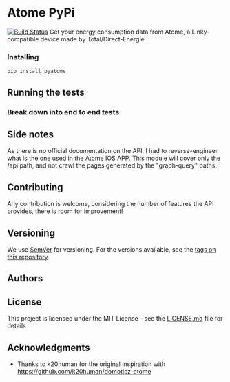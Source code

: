 # Atome PyPi

[![Build Status](https://travis-ci.com/BaQs/pyAtome.svg?branch=master)](https://travis-ci.com/BaQs/pyAtome)
Get your energy consumption data from Atome, a Linky-compatible device made by Total/Direct-Energie.

### Installing


```
pip install pyatome
```



## Running the tests


### Break down into end to end tests


## Side notes

As there is no official documentation on the API, I had to reverse-engineer what is the one used in the Atome IOS APP.
This module will cover only the /api path, and not crawl the pages generated by the "graph-query" paths.


## Contributing

Any contribution is welcome, considering the number of features the API provides, there is room for improvement!

## Versioning

We use [SemVer](http://semver.org/) for versioning. For the versions available, see the [tags on this repository](https://github.com/baqs/pyAtome/tags). 

## Authors

## License

This project is licensed under the MIT License - see the [LICENSE.md](LICENSE.md) file for details

## Acknowledgments

* Thanks to k20human for the original inspiration with https://github.com/k20human/domoticz-atome

